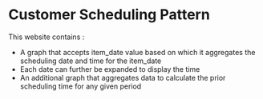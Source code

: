 # Customer Scheduling Pattern

This website contains :

- A graph that accepts item_date value based on which it aggregates the scheduling
  date and time for the item_date
- Each date can further be expanded to display the time
- An additional graph that aggregates data to calculate the prior scheduling time for any
  given period
